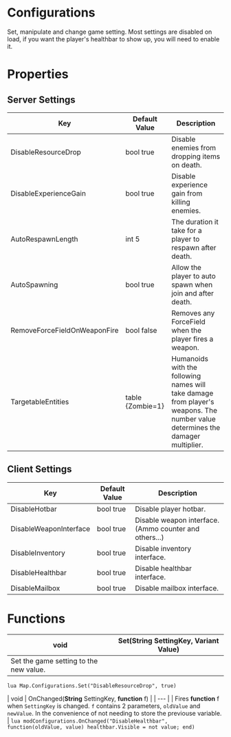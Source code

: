 # Configurations
Set, manipulate and change game setting. Most settings are disabled on load, if you want the player's healthbar to show up, you will need to enable it.

# Properties

## Server Settings

| Key | Default Value | Description |
| --- | --- | --- |
| DisableResourceDrop | bool true | Disable enemies from dropping items on death. |
| DisableExperienceGain | bool true | Disable experience gain from killing enemies. |
| AutoRespawnLength | int 5 | The duration it take for a player to respawn after death. |
| AutoSpawning | bool true | Allow the player to auto spawn when join and after death. |
| RemoveForceFieldOnWeaponFire | bool false | Removes any ForceField when the player fires a weapon. |
| TargetableEntities | table {Zombie=1} | Humanoids with the following names will take damage from player's weapons. The number value determines the damager multiplier. |

## Client Settings

| Key | Default Value | Description |
| --- | --- | --- |
| DisableHotbar | bool true | Disable player hotbar. |
| DisableWeaponInterface | bool true | Disable weapon interface. (Ammo counter and others...) |
| DisableInventory | bool true | Disable inventory interface. |
| DisableHealthbar | bool true | Disable healthbar interface. |
| DisableMailbox | bool true | Disable mailbox interface. |

# Functions
| void | Set(**String** SettingKey, **Variant** Value) |
| --- | --- |
| Set the game setting to the new value. |  |
```lua Map.Configurations.Set("DisableResourceDrop", true)```

| void | OnChanged(**String** SettingKey, **function** f) |
| --- |
| Fires **function** f when `SettingKey` is changed. `f` contains 2 parameters, `oldValue` and `newValue`. In the convenience of not needing to store the previouse variable. |
```lua modConfigurations.OnChanged("DisableHealthbar", function(oldValue, value) healthbar.Visible = not value; end) ```
